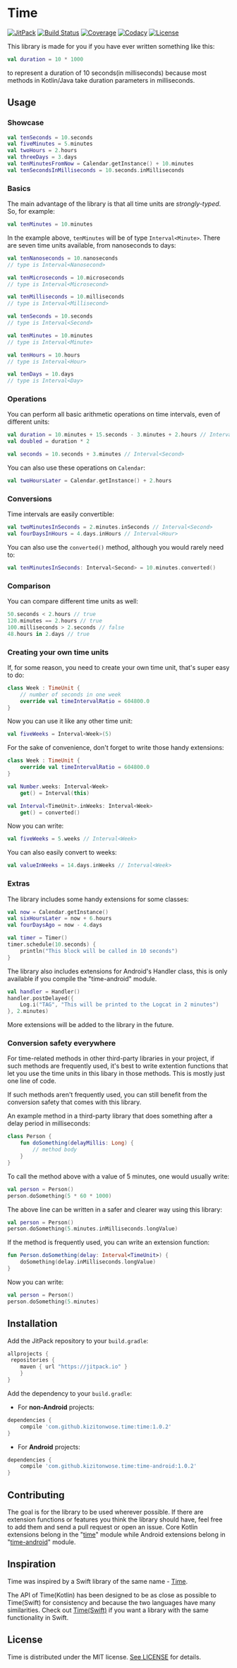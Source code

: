 # Time

[![JitPack](https://jitpack.io/v/kizitonwose/Time.svg)](https://jitpack.io/#kizitonwose/Time) 
[![Build Status](https://travis-ci.org/kizitonwose/Time.svg?branch=master)](https://travis-ci.org/kizitonwose/Time) 
[![Coverage](https://img.shields.io/codecov/c/github/kizitonwose/Time/master.svg)](https://codecov.io/gh/kizitonwose/Time) 
[![Codacy](https://api.codacy.com/project/badge/Grade/26b009748a0849f3973887fbbcd84900)](https://www.codacy.com/app/kizitonwose/Time) 
[![License](https://img.shields.io/badge/License-MIT-blue.svg)](https://github.com/kizitonwose/Time/blob/master/LICENSE.md) 

This library is made for you if you have ever written something like this: 

```kotlin
val duration = 10 * 1000
```
to represent a duration of 10 seconds(in milliseconds) because most methods in Kotlin/Java take duration parameters in milliseconds.

## Usage

### Showcase

```kotlin
val tenSeconds = 10.seconds
val fiveMinutes = 5.minutes
val twoHours = 2.hours
val threeDays = 3.days
val tenMinutesFromNow = Calendar.getInstance() + 10.minutes
val tenSecondsInMilliseconds = 10.seconds.inMilliseconds
```

### Basics

The main advantage of the library is that all time units are *strongly-typed*. So, for example:

```kotlin
val tenMinutes = 10.minutes
```

In the example above,  `tenMinutes` will be of type `Interval<Minute>`. There are seven time units available, from nanoseconds to days:

```kotlin
val tenNanoseconds = 10.nanoseconds 
// type is Interval<Nanosecond>
```
```kotlin
val tenMicroseconds = 10.microseconds 
// type is Interval<Microsecond>
```
```kotlin
val tenMilliseconds = 10.milliseconds 
// type is Interval<Millisecond>
```
```kotlin
val tenSeconds = 10.seconds 
// type is Interval<Second>
```
```kotlin
val tenMinutes = 10.minutes 
// type is Interval<Minute>
```
```kotlin
val tenHours = 10.hours 
// type is Interval<Hour>
```
```kotlin
val tenDays = 10.days 
// type is Interval<Day>
```

### Operations

You can perform all basic arithmetic operations on time intervals, even of different units:

```kotlin
val duration = 10.minutes + 15.seconds - 3.minutes + 2.hours // Interval<Minute>
val doubled = duration * 2

val seconds = 10.seconds + 3.minutes // Interval<Second>
```

You can also use these operations on `Calendar`:

```kotlin
val twoHoursLater = Calendar.getInstance() + 2.hours
```

### Conversions

Time intervals are easily convertible:

```kotlin
val twoMinutesInSeconds = 2.minutes.inSeconds // Interval<Second>
val fourDaysInHours = 4.days.inHours // Interval<Hour>
```

You can also use the `converted()` method, although you would rarely need to:

```kotlin
val tenMinutesInSeconds: Interval<Second> = 10.minutes.converted()
```

### Comparison

You can compare different time units as well:

```kotlin
50.seconds < 2.hours // true
120.minutes == 2.hours // true
100.milliseconds > 2.seconds // false
48.hours in 2.days // true
```

### Creating your own time units

If, for some reason, you need to create your own time unit, that's super easy to do:

```kotlin
class Week : TimeUnit {
    // number of seconds in one week
    override val timeIntervalRatio = 604800.0
}
```

Now you can use it like any other time unit:

```kotlin
val fiveWeeks = Interval<Week>(5)
```

For the sake of convenience, don't forget to write those handy extensions:

```kotlin
class Week : TimeUnit {
    override val timeIntervalRatio = 604800.0
}

val Number.weeks: Interval<Week>
    get() = Interval(this)

val Interval<TimeUnit>.inWeeks: Interval<Week>
    get() = converted()
```
Now you can write:

```kotlin
val fiveWeeks = 5.weeks // Interval<Week>
```
You can also easily convert to weeks:

```kotlin
val valueInWeeks = 14.days.inWeeks // Interval<Week>
```

### Extras

The library includes some handy extensions for some classes:

```kotlin
val now = Calendar.getInstance() 
val sixHoursLater = now + 6.hours
val fourDaysAgo = now - 4.days
```

```kotlin
val timer = Timer()
timer.schedule(10.seconds) {
    println("This block will be called in 10 seconds")
}
```

The library also includes extensions for Android's Handler class, this is only available if you compile the "time-android" module.

```kotlin
val handler = Handler()
handler.postDelayed({
    Log.i("TAG", "This will be printed to the Logcat in 2 minutes")
}, 2.minutes)
```
More extensions will be added to the library in the future.

### Conversion safety everywhere

For time-related methods in other third-party libraries in your project, if such methods are frequently used, it's best to write extention functions that let you use the time units in this libary in those methods. This is mostly just one line of code. 

If such methods aren't frequently used, you can still benefit from the conversion safety that comes with this library.

An example method in a third-party library that does something after a delay period in milliseconds:

```kotlin
class Person {
    fun doSomething(delayMillis: Long) {
        // method body
    }
}
```

To call the method above with a value of 5 minutes, one would usually write:

```kotlin
val person = Person()
person.doSomething(5 * 60 * 1000)
```

The above line can be written in a safer and clearer way using this library:

```kotlin
val person = Person()
person.doSomething(5.minutes.inMilliseconds.longValue)
```

If the method is frequently used, you can write an extension function:

```kotlin
fun Person.doSomething(delay: Interval<TimeUnit>) {
    doSomething(delay.inMilliseconds.longValue)
}
```
Now you can write:

```kotlin
val person = Person()
person.doSomething(5.minutes)
```

## Installation

Add the JitPack repository to your `build.gradle`:

```groovy
allprojects {
 repositories {
    maven { url "https://jitpack.io" }
    }
}
```

Add the dependency to your `build.gradle`:

- For **non-Android** projects:

```groovy
dependencies {
    compile 'com.github.kizitonwose.time:time:1.0.2'
}
```

- For **Android** projects:

```groovy
dependencies {
    compile 'com.github.kizitonwose.time:time-android:1.0.2'
}
```

## Contributing
The goal is for the library to be used wherever possible. If there are extension functions or features you think the library should have, feel free to add them and send a pull request or open an issue. Core Kotlin extensions belong in the "[time][time-core-module-url]" module while Android extensions belong in "[time-android][time-android-module-url]" module.


## Inspiration
Time was inspired by a Swift library of the same name - [Time][time-swift-url].

The API of Time(Kotlin) has been designed to be as close as possible to Time(Swift) for consistency and because the two languages have many similarities. Check out [Time(Swift)][time-swift-url] if you want a library with the same functionality in Swift.


## License
Time is distributed under the MIT license. [See LICENSE](https://github.com/kizitonwose/Time/blob/master/LICENSE.md) for details.


[time-swift-url]: https://github.com/dreymonde/Time 
[time-core-module-url]: https://github.com/kizitonwose/Time/tree/master/time 
[time-android-module-url]: https://github.com/kizitonwose/Time/tree/master/time-android

